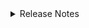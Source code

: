 <details markdown>
<summary>Release Notes</summary>

## 1.1.0 (2024-02-26)

- Add support for Signposting level 1.
- Update badge images to reflect the new badge design.
- Add support for a `RELEASE_NOTES.md` file which lists changes between different versions and is embedded on the landing page (syllabus).
- Extend the section on Publishing Preparations within the Publish stage to include instructions on how the new `RELEASE_NOTES.md` file should be edited.
- Extend the section on Zenodo Publishing within the Publish stage to reflect the additional automated workflow created to deal with specific Signposting aspects.

## 1.0.1 (2023-11-01)

- Improvements to the Zenodo automated publishing workflows, reflecting changes made to the Zenodo API.

## 1.0.0 (2023-10-17)

- Initial release of the materials.

</details>